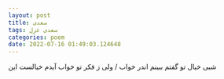 ```yaml
---
layout: post
title: سعدی
tags: سعدی غزل
categories: poem
date: 2022-07-16 01:49:03.124648
---
```


شبی خیال تو گفتم ببینم اندر خواب / ولی ز فکر تو خواب آیدم خیالست این